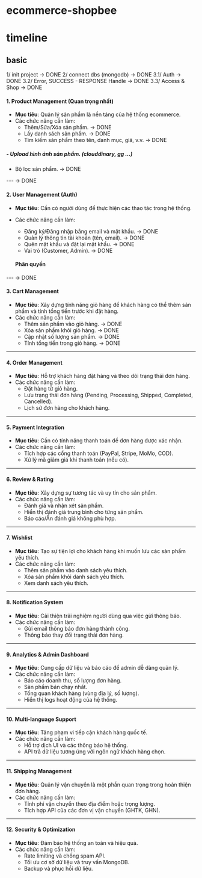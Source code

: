 # ecommerce-shopbee

# timeline


## basic
1/ init project -> DONE
2/ connect dbs (mongodb) -> DONE
3.1/ Auth -> DONE
3.2/ Error, SUCCESS - RESPONSE Handle -> DONE
3.3/ Access & Shop -> DONE

#### **1. Product Management (Quan trọng nhất)**
- **Mục tiêu**: Quản lý sản phẩm là nền tảng của hệ thống ecommerce.
- Các chức năng cần làm:
  - Thêm/Sửa/Xóa sản phẩm.  -> DONE
  - Lấy danh sách sản phẩm. -> DONE
  - Tìm kiếm sản phẩm theo tên, danh mục, giá, v.v. -> DONE
 ##### - Upload hình ảnh sản phẩm. (clouddinary, gg ...)
  - Bộ lọc sản phẩm. -> DONE

--- -> DONE 

#### **2. User Management (Auth)**
- **Mục tiêu**: Cần có người dùng để thực hiện các thao tác trong hệ thống.
- Các chức năng cần làm:
  - Đăng ký/Đăng nhập bằng email và mật khẩu. -> DONE
  - Quản lý thông tin tài khoản (tên, email). -> DONE
  - Quên mật khẩu và đặt lại mật khẩu. -> DONE
  - Vai trò (Customer, Admin). -> DONE

  #### Phân quyền 
---  -> DONE 

#### **3. Cart Management**
- **Mục tiêu**: Xây dựng tính năng giỏ hàng để khách hàng có thể thêm sản phẩm và tính tổng tiền trước khi đặt hàng.
- Các chức năng cần làm:
  - Thêm sản phẩm vào giỏ hàng. -> DONE
  - Xóa sản phẩm khỏi giỏ hàng. -> DONE
  - Cập nhật số lượng sản phẩm. -> DONE
  - Tính tổng tiền trong giỏ hàng. -> DONE

---

#### **4. Order Management**
- **Mục tiêu**: Hỗ trợ khách hàng đặt hàng và theo dõi trạng thái đơn hàng.
- Các chức năng cần làm:
  - Đặt hàng từ giỏ hàng.
  - Lưu trạng thái đơn hàng (Pending, Processing, Shipped, Completed, Cancelled).
  - Lịch sử đơn hàng cho khách hàng.

---

#### **5. Payment Integration**
- **Mục tiêu**: Cần có tính năng thanh toán để đơn hàng được xác nhận.
- Các chức năng cần làm:
  - Tích hợp các cổng thanh toán (PayPal, Stripe, MoMo, COD).
  - Xử lý mã giảm giá khi thanh toán (nếu có).

---

#### **6. Review & Rating**
- **Mục tiêu**: Xây dựng sự tương tác và uy tín cho sản phẩm.
- Các chức năng cần làm:
  - Đánh giá và nhận xét sản phẩm.
  - Hiển thị đánh giá trung bình cho từng sản phẩm.
  - Báo cáo/Ẩn đánh giá không phù hợp.

---

#### **7. Wishlist**
- **Mục tiêu**: Tạo sự tiện lợi cho khách hàng khi muốn lưu các sản phẩm yêu thích.
- Các chức năng cần làm:
  - Thêm sản phẩm vào danh sách yêu thích.
  - Xóa sản phẩm khỏi danh sách yêu thích.
  - Xem danh sách yêu thích.

---

#### **8. Notification System**
- **Mục tiêu**: Cải thiện trải nghiệm người dùng qua việc gửi thông báo.
- Các chức năng cần làm:
  - Gửi email thông báo đơn hàng thành công.
  - Thông báo thay đổi trạng thái đơn hàng.

---

#### **9. Analytics & Admin Dashboard**
- **Mục tiêu**: Cung cấp dữ liệu và báo cáo để admin dễ dàng quản lý.
- Các chức năng cần làm:
  - Báo cáo doanh thu, số lượng đơn hàng.
  - Sản phẩm bán chạy nhất.
  - Tổng quan khách hàng (vùng địa lý, số lượng).
  - Hiển thị logs hoạt động của hệ thống.

---

#### **10. Multi-language Support**
- **Mục tiêu**: Tăng phạm vi tiếp cận khách hàng quốc tế.
- Các chức năng cần làm:
  - Hỗ trợ dịch UI và các thông báo hệ thống.
  - API trả dữ liệu tương ứng với ngôn ngữ khách hàng chọn.

---

#### **11. Shipping Management**
- **Mục tiêu**: Quản lý vận chuyển là một phần quan trọng trong hoàn thiện đơn hàng.
- Các chức năng cần làm:
  - Tính phí vận chuyển theo địa điểm hoặc trọng lượng.
  - Tích hợp API của các đơn vị vận chuyển (GHTK, GHN).

---

#### **12. Security & Optimization**
- **Mục tiêu**: Đảm bảo hệ thống an toàn và hiệu quả.
- Các chức năng cần làm:
  - Rate limiting và chống spam API.
  - Tối ưu cơ sở dữ liệu và truy vấn MongoDB.
  - Backup và phục hồi dữ liệu.
